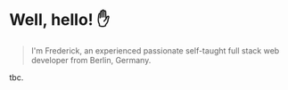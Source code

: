 # Well, hello! :raised_hand:

> I'm Frederick, an experienced passionate self-taught full stack web developer from Berlin, Germany.

tbc.
